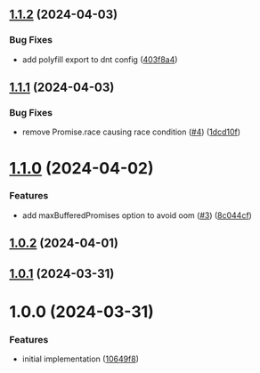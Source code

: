 ## [1.1.2](https://github.com/redabacha/parallelize-generator-promises/compare/v1.1.1...v1.1.2) (2024-04-03)


### Bug Fixes

* add polyfill export to dnt config ([403f8a4](https://github.com/redabacha/parallelize-generator-promises/commit/403f8a4a080119bd2ea8894ac4dc39d17915375f))

## [1.1.1](https://github.com/redabacha/parallelize-generator-promises/compare/v1.1.0...v1.1.1) (2024-04-03)


### Bug Fixes

* remove Promise.race causing race condition ([#4](https://github.com/redabacha/parallelize-generator-promises/issues/4)) ([1dcd10f](https://github.com/redabacha/parallelize-generator-promises/commit/1dcd10f740d8647b6b59f06bd68690e87a859a60))

# [1.1.0](https://github.com/redabacha/parallelize-generator-promises/compare/v1.0.2...v1.1.0) (2024-04-02)


### Features

* add maxBufferedPromises option to avoid oom ([#3](https://github.com/redabacha/parallelize-generator-promises/issues/3)) ([8c044cf](https://github.com/redabacha/parallelize-generator-promises/commit/8c044cf1968902c1dbc746077a43ac929ed62fab))

## [1.0.2](https://github.com/redabacha/parallelize-generator-promises/compare/v1.0.1...v1.0.2) (2024-04-01)

## [1.0.1](https://github.com/redabacha/parallelize-generator-promises/compare/v1.0.0...v1.0.1) (2024-03-31)

# 1.0.0 (2024-03-31)


### Features

* initial implementation ([10649f8](https://github.com/redabacha/parallelize-generator-promises/commit/10649f86d7a6748e0b7ff427e8a246badb6de8e1))
